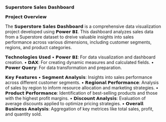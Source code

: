 𝗦𝘂𝗽𝗲𝗿𝘀𝘁𝗼𝗿𝗲 𝗦𝗮𝗹𝗲𝘀 𝗗𝗮𝘀𝗵𝗯𝗼𝗮𝗿𝗱

𝗣𝗿𝗼𝗷𝗲𝗰𝘁 𝗢𝘃𝗲𝗿𝘃𝗶𝗲𝘄

The 𝗦𝘂𝗽𝗲𝗿𝘀𝘁𝗼𝗿𝗲 𝗦𝗮𝗹𝗲𝘀 𝗗𝗮𝘀𝗵𝗯𝗼𝗮𝗿𝗱 is a comprehensive data visualization project developed using 𝗣𝗼𝘄𝗲𝗿 𝗕𝗜. This dashboard analyzes sales data from a Superstore dataset to dreive valuable
insights into sales performance across various dimensions, including customer segments, regions, and product categories.

𝗧𝗲𝗰𝗵𝗻𝗼𝗹𝗼𝗴𝗶𝗲𝘀 𝗨𝘀𝗲𝗱
• 𝗣𝗼𝘄𝗲𝗿 𝗕𝗜: For data visualization and dashboard creation.
• 𝗗𝗔𝗫: For creating dynamic measures and calculated fields.
• 𝗣𝗼𝘄𝗲𝗿 𝗤𝘂𝗲𝗿𝘆: For data transformation and preparation.

𝗞𝗲𝘆 𝗙𝗲𝗮𝘁𝘂𝗿𝗲𝘀
• 𝗦𝗲𝗴𝗺𝗲𝗻𝘁 𝗔𝗻𝗮𝗹𝘆𝘀𝗶𝘀: Insights into sales performance across different customer segments.
• 𝗥𝗲𝗴𝗶𝗼𝗻𝗮𝗹 𝗣𝗲𝗿𝗳𝗼𝗿𝗺𝗮𝗻𝗰𝗲: Analysis of sales by region to inform resource allocation and marketing strategies.
• 𝗣𝗿𝗼𝗱𝘂𝗰𝘁 𝗣𝗲𝗿𝗳𝗼𝗿𝗺𝗮𝗻𝗰𝗲: Identification of best-selling products and those with the highest profit margins.
• 𝗗𝗶𝘀𝗰𝗼𝘂𝗻𝘁 𝗔𝗻𝗮𝗹𝘆𝘀𝗶𝘀: Evaluation of average discounts applied to optimize pricing strategies.
• 𝗢𝘃𝗲𝗿𝗮𝗹𝗹 𝗕𝘂𝘀𝗶𝗻𝗲𝘀𝘀 𝗔𝗻𝗮𝗹𝘆𝘀𝗶𝘀: Aggregation of key metrices like total sales, profit, and quantity sold.
